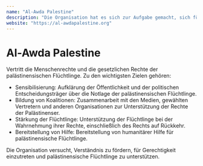```yaml
---
name: "Al-Awda Palestine"
description: "Die Organisation hat es sich zur Aufgabe gemacht, sich für die Menschenrechte und die gesetzlichen Rechte der palästinensischen Flüchtlinge einzusetzen. Dies soll erreicht werden, indem die Öffentlichkeit und die politischen Entscheidungsträger über die anhaltende Krise informiert werden, Partnerschaften mit anderen Organisationen und gewählten Vertretern geschlossen werden und den Flüchtlingen direkt geholfen wird. Durch diese Bemühungen hoffen sie, die Flüchtlinge zu stärken und einen Weg zu Gerechtigkeit und Rückkehr zu schaffen."
website: "https://al-awdapalestine.org"
---
```


# Al-Awda Palestine

Vertritt die Menschenrechte und die gesetzlichen Rechte der palästinensischen Flüchtlinge. Zu den wichtigsten Zielen gehören:

* Sensibilisierung: Aufklärung der Öffentlichkeit und der politischen Entscheidungsträger über die Notlage der palästinensischen Flüchtlinge.
* Bildung von Koalitionen: Zusammenarbeit mit den Medien, gewählten Vertretern und anderen Organisationen zur Unterstützung der Rechte der Palästinenser.
* Stärkung der Flüchtlinge: Unterstützung der Flüchtlinge bei der Wahrnehmung ihrer Rechte, einschließlich des Rechts auf Rückkehr.
* Bereitstellung von Hilfe: Bereitstellung von humanitärer Hilfe für palästinensische Flüchtlinge.

Die Organisation versucht, Verständnis zu fördern, für Gerechtigkeit einzutreten und palästinensische Flüchtlinge zu unterstützen.
